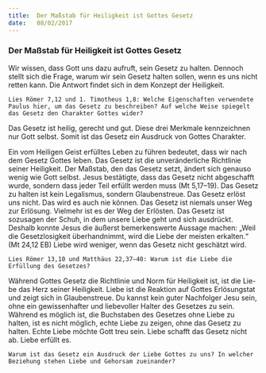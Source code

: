 ```yaml
---
title:  Der Maßstab für Heiligkeit ist Gottes Gesetz
date:   08/02/2017
---
```


### Der Maßstab für Heiligkeit ist Gottes Gesetz 

Wir wissen, dass Gott uns dazu aufruft, sein Gesetz zu halten. Dennoch stellt sich die Frage, warum wir sein Gesetz halten sollen, wenn es uns nicht retten kann. Die Antwort findet sich in dem Konzept der Heiligkeit. 

`Lies Römer 7,12 und 1. Timotheus 1,8: Welche Eigenschaften verwendete Paulus hier, um das Gesetz zu beschreiben? Auf welche Weise spiegelt das Gesetz den Charakter Gottes wider?` 

Das Gesetz ist heilig, gerecht und gut. Diese drei Merkmale kennzeichnen nur Gott selbst. Somit ist das Gesetz ein Ausdruck von Gottes Charakter. 

Ein vom Heiligen Geist erfülltes Leben zu führen bedeutet, dass wir nach dem Gesetz Gottes leben. Das Gesetz ist die unveränderliche Richtlinie seiner Heiligkeit. Der Maßstab, den das Gesetz setzt, ändert sich genauso wenig wie Gott selbst. Jesus bestätigte, dass das Gesetz nicht abgeschafft wurde, sondern dass jeder Teil erfüllt werden muss (Mt 5,17–19). Das Gesetz zu halten ist kein Legalismus, sondern Glaubenstreue. Das Gesetz erlöst uns nicht. Das wird es auch nie können. Das Gesetz ist niemals unser Weg zur Erlösung. Vielmehr ist es der Weg der Erlösten. Das Gesetz ist sozusagen der Schuh, in dem unsere Liebe geht und sich ausdrückt. Deshalb konnte Jesus die äußerst bemerkenswerte Aussage machen: „Weil die Gesetzlosigkeit überhandnimmt, wird die Liebe der meisten erkalten.“ (Mt 24,12 EB) Liebe wird weniger, wenn das Gesetz nicht geschätzt wird. 

`Lies Römer 13,10 und Matthäus 22,37–40: Warum ist die Liebe die Erfüllung des Gesetzes?` 

Während Gottes Gesetz die Richtlinie und Norm für Heiligkeit ist, ist die Lie-be das Herz seiner Heiligkeit. Liebe ist die Reaktion auf Gottes Erlösungstat und zeigt sich in Glaubenstreue. Du kannst kein guter Nachfolger Jesu sein, ohne ein gewissenhafter und liebevoller Halter des Gesetzes zu sein. Während es möglich ist, die Buchstaben des Gesetzes ohne Liebe zu halten, ist es nicht möglich, echte Liebe zu zeigen, ohne das Gesetz zu halten. Echte Liebe möchte Gott treu sein. Liebe schafft das Gesetz nicht ab. Liebe erfüllt es. 

`Warum ist das Gesetz ein Ausdruck der Liebe Gottes zu uns? In welcher Beziehung stehen Liebe und Gehorsam zueinander?` 